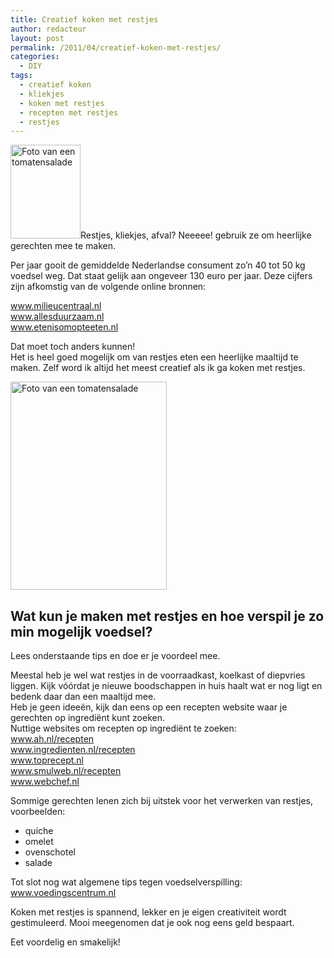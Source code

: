 ```yaml
---
title: Creatief koken met restjes
author: redacteur
layout: post
permalink: /2011/04/creatief-koken-met-restjes/
categories:
  - DIY
tags:
  - creatief koken
  - kliekjes
  - koken met restjes
  - recepten met restjes
  - restjes
---
```

[<img class="alignleft size-thumbnail wp-image-740" title="salade" src="/wordpress/wp-content/uploads/2010/09/salade-112x150.jpg" alt="Foto van een tomatensalade" width="112" height="150" />][1]Restjes, kliekjes, afval? Neeeee! gebruik ze om heerlijke gerechten mee te maken.

Per jaar gooit de gemiddelde Nederlandse consument zo’n 40 tot 50 kg voedsel weg. Dat staat gelijk aan ongeveer 130 euro per jaar.<!--more Lees hoe je geld bespaart door te koken met restjes->--> Deze cijfers zijn afkomstig van de volgende online bronnen:

  
<a title="Milieu Centraal" href="http://www.milieucentraal.nl/pagina.aspx?onderwerp=doe%20de%20weggooitest" target="_blank">www.milieucentraal.nl</a>  
<a title="Allesduurzaam.nl" href="http://www.allesduurzaam.nl/informatieteksten/informatieteksten_item/t/voedsel_weggooien_is_een_verspilling_in_meervoud" target="_blank">www.allesduurzaam.nl</a>  
<a title="eten is om op te eten" href="http://www.etenisomopteeten.nl/wat-is-voedselverspilling" target="_blank">www.etenisomopteeten.nl</a>

Dat moet toch anders kunnen!  
Het is heel goed mogelijk om van restjes eten een heerlijke maaltijd te maken. Zelf word ik altijd het meest creatief als ik ga koken met restjes.

<img class="aligncenter size-full wp-image-740" title="salade" src="/wordpress/wp-content/uploads/2010/09/salade.jpg" alt="Foto van een tomatensalade" width="250" height="333" />

## Wat kun je maken met restjes en hoe verspil je zo min mogelijk voedsel?

Lees onderstaande tips en doe er je voordeel mee.

Meestal heb je wel wat restjes in de voorraadkast, koelkast of diepvries liggen. Kijk vóórdat je nieuwe boodschappen in huis haalt wat er nog ligt en bedenk daar dan een maaltijd mee.  
Heb je geen ideeën, kijk dan eens op een recepten website waar je gerechten op ingrediënt kunt zoeken.  
Nuttige websites om recepten op ingrediënt te zoeken:  
<a title="website van Albert Heijn" href="http://www.ah.nl/recepten" target="_blank">www.ah.nl/recepten</a>  
<a title="Ingredienten.nl" href="http://www.ingredienten.nl/recepten" target="_blank">www.ingredienten.nl/recepten</a>  
<a title="Toprecept.nl" href="http://www.toprecept.nl/" target="_blank">www.toprecept.nl</a>  
<a title="Smulweb.nl" href="http://www.smulweb.nl/recepten/" target="_blank">www.smulweb.nl/recepten</a>  
<a title="Webchef.nl" href="http://www.webchef.nl/" target="_blank">www.webchef.nl</a>

Sommige gerechten lenen zich bij uitstek voor het verwerken van restjes, voorbeelden:

  * quiche
  * omelet
  * ovenschotel
  * salade

Tot slot nog wat algemene tips tegen voedselverspilling:  
<a title="12 tips tegen verspilling" href="http://www.voedingscentrum.nl/nl/jij-kan-kiezen/12-tips-tegen-verspilling.aspx" target="_blank">www.voedingscentrum.nl</a>

Koken met restjes is spannend, lekker en je eigen creativiteit wordt gestimuleerd. Mooi meegenomen dat je ook nog eens geld bespaart.

Eet voordelig en smakelijk!

 [1]: /wordpress/2011/04/creatief-koken-met-restjes/
